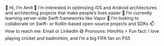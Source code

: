 👋 Hi, I’m Amit
👀 I’m interested in optimizing iOS and Android architectures and architecting projects that make people’s lives easier
🌱 I’m currently learning server-side Swift frameworks like Vapor
💞️ I’m looking to collaborate on Swift- or Kotlin-based open-source projects and SDKs
📫 How to reach me: Email or LinkedIn
😄 Pronouns: Him/His
⚡ Fun fact: I love playing cricket and badminton, and I’m a big FIFA fan on PS5

<!---
amit-sen-devrel/amit-sen-devrel is a ✨ special ✨ repository because its `README.md` (this file) appears on your GitHub profile.
You can click the Preview link to take a look at your changes.
--->

